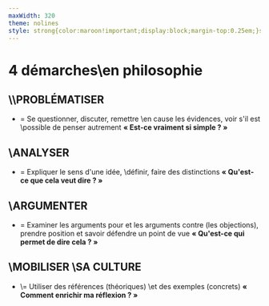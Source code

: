 ```yaml
---
maxWidth: 320
theme: nolines
style: strong{color:maroon!important;display:block;margin-top:0.25em;}svg strong{font-weight:400!important}.markmap-link:nth-child(1), .markmap-link:nth-child(5){stroke:red}.markmap-link:nth-child(2), .markmap-link:nth-child(6){stroke:darkblue}.markmap-link:nth-child(3), .markmap-link:nth-child(7){stroke:green}.markmap-link:nth-child(4), .markmap-link:nth-child(8){stroke:#ffbf00}svg circle{stroke:black;stroke-width:0.5;r:3}
---
```


# 4 démarches\\en philosophie

## \\\\PROBLÉMATISER
- = Se questionner, discuter, remettre \\en cause les évidences, voir s'il est \\possible de penser autrement
**« Est-ce vraiment si simple ? »**

## \\ANALYSER
- = Expliquer le sens d'une idée, \\définir, faire des distinctions
**« Qu'est-ce que cela veut dire ? »**

## \\ARGUMENTER
- = Examiner les arguments pour et les arguments contre (les objections), prendre position et savoir défendre un point de vue
**« Qu'est-ce qui permet de dire cela ? »**

## \\MOBILISER \\SA CULTURE
- \\= Utiliser des références (théoriques) \\et des exemples (concrets)
**« Comment enrichir ma réflexion ? »**